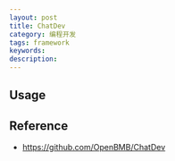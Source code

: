 ```yaml
---
layout: post
title: ChatDev
category: 编程开发
tags: framework
keywords: 
description: 
---
```


## Usage



## Reference

* <https://github.com/OpenBMB/ChatDev>